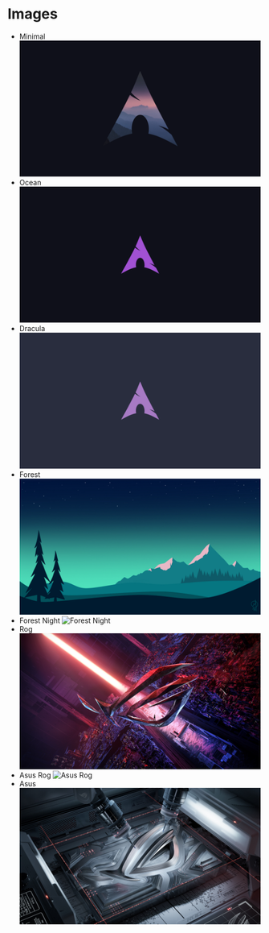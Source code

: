 # Images

- Minimal
  ![Minimal](./img/minimal.png)
- Ocean
  ![Ocean](./img/ocean.png)
- Dracula
  ![Dracula](./img/dracula.png)
- Forest
  ![Forest](./img/forest.jpg)
- Forest Night
  ![Forest Night](./img/forestnight.png)
- Rog
  ![Rog](./img/rog.jpg)
- Asus Rog
  ![Asus Rog](./img/asusrog.png)
- Asus
  ![Asus](./img/asus.jpg)
